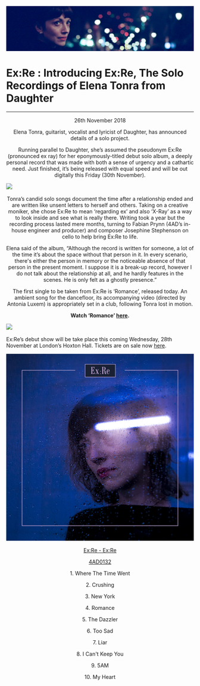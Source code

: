 <img src="/Text/Resources/5bf7ee8acca80.jpg">

# Ex:Re : Introducing Ex:Re, The Solo Recordings of Elena Tonra from Daughter
---
<p align="center">
26th November 2018
</p>
<p align="center"> 
Elena Tonra, guitarist, vocalist and lyricist of Daughter, has announced details of a solo project.
</p>
<p align="center">
Running parallel to Daughter, she’s assumed the pseudonym Ex:Re (pronounced ex ray) for her eponymously-titled debut solo album, a deeply personal record that was made with both a sense of urgency and a cathartic need.  Just finished, it’s being released with equal speed and will be out digitally this Friday (30th November).
</p>
<img src="/Images/Marika Kochiashvili/EX_RE_by_Marika_Kochiashvili.jpg">
<p align="center">
Tonra’s candid solo songs document the time after a relationship ended and are written like unsent letters to herself and others.  Taking on a creative moniker, she chose Ex:Re to mean ‘regarding ex’ and also ‘X-Ray’ as a way to look inside and see what is really there.  Writing took a year but the recording process lasted mere months, turning to Fabian Prynn (4AD’s in-house engineer and producer) and composer Josephine Stephenson on cello to help bring Ex:Re to life.
</p>
<p align="center">
Elena said of the album, “Although the record is written for someone, a lot of the time it’s about the space without that person in it.  In every scenario, there's either the person in memory or the noticeable absence of that person in the present moment.  I suppose it is a break-up record, however I do not talk about the relationship at all, and he hardly features in the scenes.  He is only felt as a ghostly presence.”
</p>
<p align="center">
The first single to be taken from Ex:Re is ‘Romance’, released today.  An ambient song for the dancefloor, its accompanying video (directed by Antonia Luxem) is appropriately set in a club, following Tonra lost in motion.
</p>

**<p align="center">
Watch ‘Romance’ [here](http://smarturl.it/ExRe).**
</p>

[<img src="https://i.ytimg.com/vi/l_Pf7z9Zr70/maxresdefault.jpg">](https://www.youtube.com/watch?v=l_Pf7z9Zr70)

<p align="center">
  
Ex:Re’s debut show will be take place this coming Wednesday, 28th November at London’s Hoxton Hall. Tickets are on sale now [here](http://tickets.lnk.to/ExRe).

</p>

<img src="/Text/Resources/Ex Re Album Packshot SMALL.jpg">

<p align="center">
<ins>Ex:Re - Ex:Re</ins>
</p>
<p align="center">
<ins>4AD0132</ins> 
</p>

<p align="center">
1. Where The Time Went
</p>
<p align="center">
2. Crushing
</p>
<p align="center">
3. New York
</p>
<p align="center">
4. Romance
</p>
<p align="center">
5. The Dazzler
</p>
<p align="center">
6. Too Sad
</p>
<p align="center">
7. Liar
</p>
<p align="center">
8. I Can't Keep You 
</p>
<p align="center">
9. 5AM 
</p>
<p align="center">
10. My Heart 
</p>
